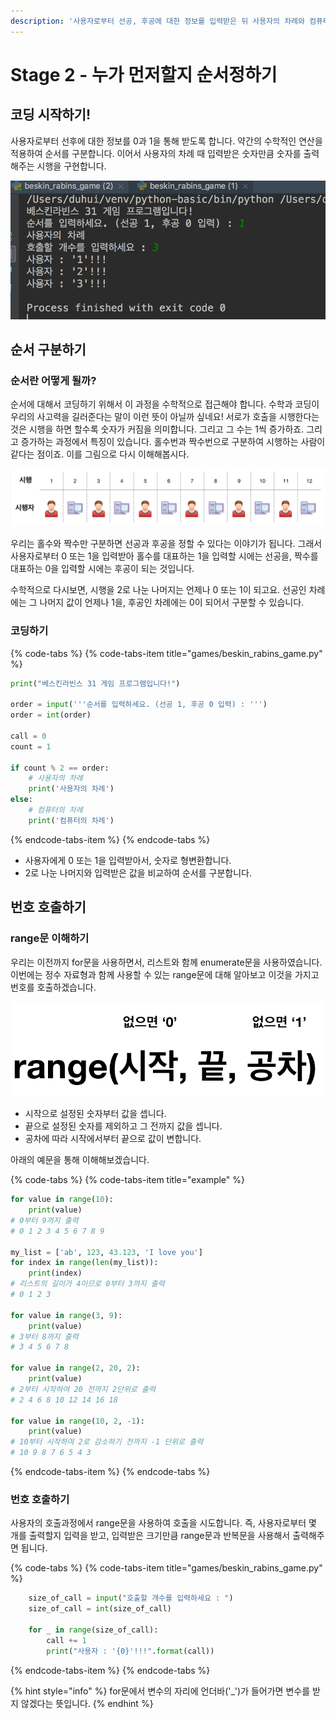 ```yaml
---
description: '사용자로부터 선공, 후공에 대한 정보를 입력받은 뒤 사용자의 차례와 컴퓨터의 차례를 구분하고, 사용자 차례 때의 시행을 제작합니다.'
---
```


# Stage 2 - 누가 먼저할지 순서정하기

## 코딩 시작하기!

사용자로부터 선후에 대한 정보를 0과 1을 통해 받도록 합니다. 약간의 수학적인 연산을 적용하여 순서를 구분합니다. 이어서 사용자의 차례 때 입력받은 숫자만큼 숫자를 출력해주는 시행을 구현합니다.

![&#xC120;&#xACF5;, &#xD6C4;&#xACF5;&#xC744; &#xC785;&#xB825;&#xBC1B;&#xACE0; &#xC0AC;&#xC6A9;&#xC790;&#xC758; &#xD638;&#xCD9C;&#xAE4C;&#xC9C0;](../.gitbook/assets/image%20%2857%29.png)

## 순서 구분하기

### 순서란 어떻게 될까?

순서에 대해서 코딩하기 위해서 이 과정을 수학적으로 접근해야 합니다. 수학과 코딩이 우리의 사고력을 길러준다는 말이 이런 뜻이 아닐까 싶네요! 서로가 호출을 시행한다는 것은 시행을 하면 할수록 숫자가 커짐을 의미합니다. 그리고 그 수는 1씩 증가하죠. 그리고 증가하는 과정에서 특징이 있습니다. 홀수번과 짝수번으로 구분하여 시행하는 사람이 같다는 점이죠. 이를 그림으로 다시 이해해봅시다.

![&#xC21C;&#xC11C; &#xC774;&#xD574;&#xD558;&#xAE30;](../.gitbook/assets/image%20%2866%29.png)

우리는 홀수와 짝수만 구분하면 선공과 후공을 정할 수 있다는 이야기가 됩니다. 그래서 사용자로부터 0 또는 1을 입력받아 홀수를 대표하는 1을 입력할 시에는 선공을, 짝수를 대표하는 0을 입력할 시에는 후공이 되는 것입니다.

수학적으로 다시보면, 시행을 2로 나눈 나머지는 언제나 0 또는 1이 되고요. 선공인 차례에는 그 나머지 값이 언제나 1을, 후공인 차례에는 0이 되어서 구분할 수 있습니다.

### 코딩하기

{% code-tabs %}
{% code-tabs-item title="games/beskin\_rabins\_game.py" %}
```python
print("베스킨라빈스 31 게임 프로그램입니다!")

order = input('''순서를 입력하세요. (선공 1, 후공 0 입력) : ''')
order = int(order)

call = 0
count = 1

if count % 2 == order:
    # 사용자의 차례
    print('사용자의 차례')
else:
    # 컴퓨터의 차례
    print('컴퓨터의 차례')
```
{% endcode-tabs-item %}
{% endcode-tabs %}

* 사용자에게 0 또는 1을 입력받아서, 숫자로 형변환합니다.
* 2로 나눈 나머지와 입력받은 값을 비교하여 순서를 구분합니다.

## 번호 호출하기

### range문 이해하기

우리는 이전까지 for문을 사용하면서, 리스트와 함께 enumerate문을 사용하였습니다. 이번에는 정수 자료형과 함께 사용할 수 있는 range문에 대해 알아보고 이것을 가지고 번호를 호출하겠습니다.

![range&#xC758; &#xAD6C;&#xC131;](../.gitbook/assets/image%20%28143%29.png)

* 시작으로 설정된 숫자부터 값을 셉니다.
* 끝으로 설정된 숫자를 제외하고 그 전까지 값을 셉니다.
* 공차에 따라 시작에서부터 끝으로 값이 변합니다.

 아래의 예문을 통해 이해해보겠습니다.

{% code-tabs %}
{% code-tabs-item title="example" %}
```python
for value in range(10):
    print(value)
# 0부터 9까지 출력 
# 0 1 2 3 4 5 6 7 8 9

my_list = ['ab', 123, 43.123, 'I love you']
for index in range(len(my_list)):
    print(index) 
# 리스트의 길이가 4이므로 0부터 3까지 출력
# 0 1 2 3

for value in range(3, 9):
    print(value)
# 3부터 8까지 출력 
# 3 4 5 6 7 8
    
for value in range(2, 20, 2):
    print(value)
# 2부터 시작하여 20 전까지 2단위로 출력
# 2 4 6 8 10 12 14 16 18
    
for value in range(10, 2, -1):
    print(value)
# 10부터 시작하여 2로 감소하기 전까지 -1 단위로 출력
# 10 9 8 7 6 5 4 3
```
{% endcode-tabs-item %}
{% endcode-tabs %}

### 번호 호출하기

사용자의 호출과정에서 range문을 사용하여 호출을 시도합니다. 즉, 사용자로부터 몇 개를 출력할지 입력을 받고, 입력받은 크기만큼 range문과 반복문을 사용해서 출력해주면 됩니다.

{% code-tabs %}
{% code-tabs-item title="games/beskin\_rabins\_game.py" %}
```python
    size_of_call = input("호출할 개수를 입력하세요 : ")
    size_of_call = int(size_of_call)

    for _ in range(size_of_call):
        call += 1
        print("사용자 : '{0}'!!!".format(call))
```
{% endcode-tabs-item %}
{% endcode-tabs %}

{% hint style="info" %}
for문에서 변수의 자리에 언더바\('\_'\)가 들어가면 변수를 받지 않겠다는 뜻입니다.
{% endhint %}

